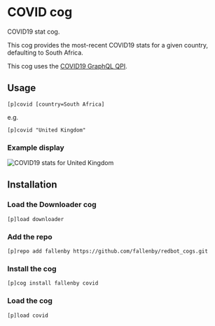 # COVID cog
COVID19 stat cog.

This cog provides the most-recent COVID19 stats for a given country, defaulting to South Africa.

This cog uses the [COVID19 GraphQL QPI](https://github.com/rlindskog/covid19-graphql).

## Usage

```
[p]covid [country=South Africa]
```
e.g.
```
[p]covid "United Kingdom"
```

### Example display

![COVID19 stats for United Kingdom](https://i.gyazo.com/6790fc9a978d561f2cd0a532eaef0d3c.png)

## Installation

### Load the Downloader cog

```
[p]load downloader
```

### Add the repo

```
[p]repo add fallenby https://github.com/fallenby/redbot_cogs.git
```

### Install the cog

```
[p]cog install fallenby covid
```

### Load the cog

```
[p]load covid
```